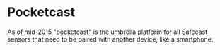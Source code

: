 # Pocketcast
As of mid-2015 "pocketcast" is the umbrella platform for all Safecast sensors that need to be paired with another device, like a smartphone.
